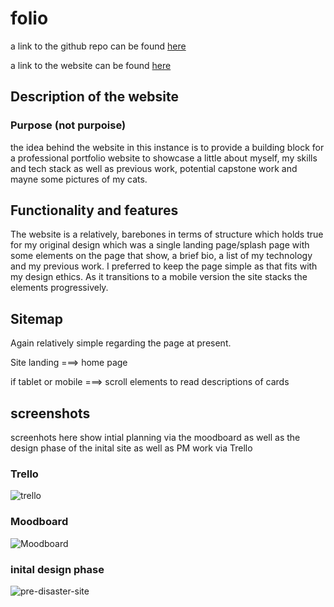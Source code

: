 # folio 

a link to the github repo can be found [here](https://github.com/raphaCA/folio)

a link to the website can be found [here](https://raphaca.github.io/folio/)

## Description of the website

### Purpose (not purpoise)
the idea behind the website in this instance is to provide a building block for a professional portfolio website to showcase a little about myself, my skills and tech stack as well as previous work, potential capstone work and mayne some pictures of my cats.

## Functionality and features
The website is a relatively, barebones in terms of structure which holds true for my original design which was a single landing page/splash page with some elements on the page that show, a brief bio, a list of my technology and my previous work. I preferred to keep the page simple as that fits with my design ethics. As it transitions to a mobile version the site stacks the elements progressively. 

## Sitemap
Again relatively simple regarding the page at present. 

Site landing ===> home page

if tablet or mobile ===> scroll elements to read descriptions of cards

## screenshots
 screenhots here show intial planning via the moodboard as well as the design phase of the inital site as well as PM work via Trello

 ### Trello
 ![trello](https://github.com/raphaCA/folio/blob/master/documents/trello.jpg) 

### Moodboard 
![Moodboard](https://github.com/raphaCA/folio/blob/master/documents/moodboard.png)

### inital design phase
![pre-disaster-site](C:\Users\raph_\repos\folio\documents)

## 



